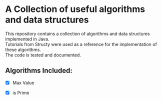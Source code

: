 # A Collection of useful algorithms and data structures

This repository contains a collection of algorithms and data structures implemented in Java. <br/>
Tutorials from Structy were used as a reference for the implementation of these algorithms.  
The code is tested and documented. 

## Algorithms Included:

- [x] Max Value
- [x] is Prime




